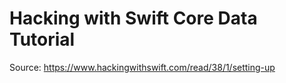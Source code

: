 # Hacking with Swift Core Data Tutorial

Source:
https://www.hackingwithswift.com/read/38/1/setting-up

